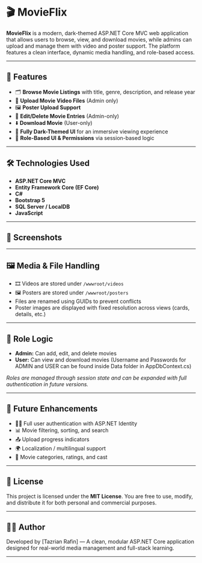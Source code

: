 # 🎬 MovieFlix

**MovieFlix** is a modern, dark-themed ASP.NET Core MVC web application that allows users to browse, view, and download movies, while admins can upload and manage them with video and poster support. The platform features a clean interface, dynamic media handling, and role-based access.

---

## 🌟 Features

- 🗂️ **Browse Movie Listings** with title, genre, description, and release year
- 🎥 **Upload Movie Video Files** (Admin only)
- 🖼️ **Poster Upload Support**
- 📝 **Edit/Delete Movie Entries** (Admin-only)
- ⬇️ **Download Movie** (User-only)
- 🌙 **Fully Dark-Themed UI** for an immersive viewing experience
- 🔐 **Role-Based UI & Permissions** via session-based logic

---

## 🛠️ Technologies Used

- **ASP.NET Core MVC**
- **Entity Framework Core (EF Core)**
- **C#**
- **Bootstrap 5**
- **SQL Server / LocalDB**
- **JavaScript**

---

## 📸 Screenshots

---

## 🖼️ Media & File Handling

- 🎞️ Videos are stored under `/wwwroot/videos`
- 🖼️ Posters are stored under `/wwwroot/posters`
- Files are renamed using GUIDs to prevent conflicts
- Poster images are displayed with fixed resolution across views (cards, details, etc.)

---

## 🔐 Role Logic

- **Admin:** Can add, edit, and delete movies
- **User:** Can view and download movies
(Username and Passwords for ADMIN and USER can be found inside Data folder in AppDbContext.cs)

*Roles are managed through session state and can be expanded with full authentication in future versions.*

---

## 📌 Future Enhancements

- 🧑‍💻 Full user authentication with ASP.NET Identity
- 📊 Movie filtering, sorting, and search
- 📤 Upload progress indicators
- 🌍 Localization / multilingual support
- 🎫 Movie categories, ratings, and cast

---

## 📄 License

This project is licensed under the **MIT License**. You are free to use, modify, and distribute it for both personal and commercial purposes.

---

## 👨‍💻 Author

Developed by [Tazrian Rafin] — A clean, modular ASP.NET Core application designed for real-world media management and full-stack learning.

---
